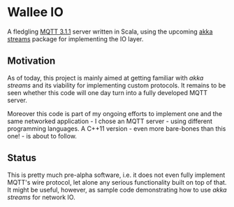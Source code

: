 # Wallee IO

A fledgling [MQTT 3.1.1](http://docs.oasis-open.org/mqtt/mqtt/v3.1.1/os/mqtt-v3.1.1-os.html) server written in Scala,
using the upcoming [akka streams](http://doc.akka.io/docs/akka-stream-and-http-experimental/1.0-RC3/scala.html?_ga=1.213223377.452692600.1432054632)
package for implementing the IO layer.

## Motivation

As of today, this project is mainly aimed at getting familiar with *akka streams* and its viability for implementing
custom protocols. It remains to be seen whether this code will one day turn into a fully developed MQTT server.

Moreover this code is part of my ongoing efforts to implement one and the same networked application - I chose an MQTT
server - using different programming languages. A C++11 version - even more bare-bones than this one! - is about to
follow.

## Status

This is pretty much pre-alpha software, i.e. it does not even fully implement MQTT's wire protocol, let alone any
serious functionality built on top of that. It might be useful, however, as sample code demonstrating how to use *akka
streams* for network IO.

